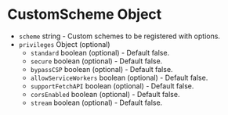 # CustomScheme Object

* `scheme` string - Custom schemes to be registered with options.
* `privileges` Object (optional)
  * `standard` boolean (optional) - Default false.
  * `secure` boolean (optional) - Default false.
  * `bypassCSP` boolean (optional) - Default false.
  * `allowServiceWorkers` boolean (optional) - Default false.
  * `supportFetchAPI` boolean (optional) - Default false.
  * `corsEnabled` boolean (optional) - Default false.
  * `stream` boolean (optional) - Default false.
